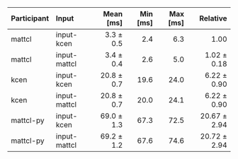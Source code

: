 | Participant | Input | Mean [ms] | Min [ms] | Max [ms] | Relative |
|:---|:---|---:|---:|---:|---:|
| mattcl | input-kcen | 3.3 ± 0.5 | 2.4 | 6.3 | 1.00 |
| mattcl | input-mattcl | 3.4 ± 0.4 | 2.6 | 5.0 | 1.02 ± 0.18 |
| kcen | input-kcen | 20.8 ± 0.7 | 19.6 | 24.0 | 6.22 ± 0.90 |
| kcen | input-mattcl | 20.8 ± 0.7 | 20.0 | 24.1 | 6.22 ± 0.90 |
| mattcl-py | input-kcen | 69.0 ± 1.3 | 67.3 | 72.5 | 20.67 ± 2.94 |
| mattcl-py | input-mattcl | 69.2 ± 1.2 | 67.6 | 74.6 | 20.72 ± 2.94 |
